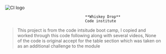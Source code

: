 ![CI logo](https://codeinstitute.s3.amazonaws.com/fullstack/ci_logo_small.png)


 	                                    **Whiskey Drop**
										Code institute

> This project is from the code intsitude boot camp, I copied and worked through this code following along with several videos, None of the code is original accept for the table section which was taken on as an additional challenge to the module

	
